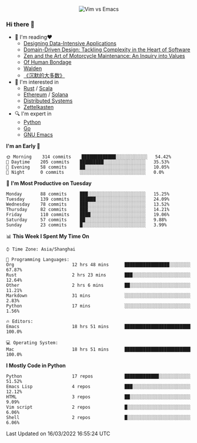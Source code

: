 <p align="center">
    <img src="https://gist.githubusercontent.com/coldnight/e696baffb094e71c96cb302118878eae/raw/40ea5053a6f66cc65f90f437e4173497da225958/banner.gif" alt="Vim vs Emacs" />
</p>

### Hi there 👋

- 📖 I'm reading❤️
    + [Designing Data-Intensive Applications](https://www.oreilly.com/library/view/designing-data-intensive-applications/9781491903063/)
    + [Domain-Driven Design: Tackling Complexity in the Heart of Software](https://www.dddcommunity.org/book/evans_2003/)
    + [Zen and the Art of Motorcycle Maintenance: An Inquiry into Values](https://en.wikipedia.org/wiki/Zen_and_the_Art_of_Motorcycle_Maintenance)
    + [Of Human Bondage](https://en.wikipedia.org/wiki/Of_Human_Bondage)
    + [Walden](https://en.wikipedia.org/wiki/Walden)
    + [《沉默的大多数》](https://en.wikipedia.org/wiki/Silent_majority)
- 🌱 I'm interested in
    + [Rust](https://www.rust-lang.org/) / [Scala](https://www.scala-lang.org/)
    + [Ethereum](https://ethereum.org/en/) / [Solana](https://solana.com/)
	+ [Distributed Systems](https://www.linuxzen.com/notes/topics/20200320174417_%E5%88%86%E5%B8%83%E5%BC%8F/)
	+ [Zettelkasten](https://www.linuxzen.com/notes/notes/20220120080920-slip_box/)
- 🔍 I'm expert in
    + [Python](https://www.python.org/)
    + [Go](https://go.dev/)
    + [GNU Emacs](https://www.gnu.org/software/emacs/)

<!--START_SECTION:waka-->
**I'm an Early 🐤** 

```text
🌞 Morning    314 commits    █████████████░░░░░░░░░░░░   54.42% 
🌆 Daytime    205 commits    █████████░░░░░░░░░░░░░░░░   35.53% 
🌃 Evening    58 commits     ██░░░░░░░░░░░░░░░░░░░░░░░   10.05% 
🌙 Night      0 commits      ░░░░░░░░░░░░░░░░░░░░░░░░░   0.0%

```
📅 **I'm Most Productive on Tuesday** 

```text
Monday       88 commits     ███░░░░░░░░░░░░░░░░░░░░░░   15.25% 
Tuesday      139 commits    ██████░░░░░░░░░░░░░░░░░░░   24.09% 
Wednesday    78 commits     ███░░░░░░░░░░░░░░░░░░░░░░   13.52% 
Thursday     82 commits     ███░░░░░░░░░░░░░░░░░░░░░░   14.21% 
Friday       110 commits    ████░░░░░░░░░░░░░░░░░░░░░   19.06% 
Saturday     57 commits     ██░░░░░░░░░░░░░░░░░░░░░░░   9.88% 
Sunday       23 commits     █░░░░░░░░░░░░░░░░░░░░░░░░   3.99%

```


📊 **This Week I Spent My Time On** 

```text
⌚︎ Time Zone: Asia/Shanghai

💬 Programming Languages: 
Org                      12 hrs 48 mins      █████████████████░░░░░░░░   67.87% 
Rust                     2 hrs 23 mins       ███░░░░░░░░░░░░░░░░░░░░░░   12.64% 
Other                    2 hrs 6 mins        ██░░░░░░░░░░░░░░░░░░░░░░░   11.21% 
Markdown                 31 mins             ░░░░░░░░░░░░░░░░░░░░░░░░░   2.83% 
Python                   17 mins             ░░░░░░░░░░░░░░░░░░░░░░░░░   1.56%

🔥 Editors: 
Emacs                    18 hrs 51 mins      █████████████████████████   100.0%

💻 Operating System: 
Mac                      18 hrs 51 mins      █████████████████████████   100.0%

```

**I Mostly Code in Python** 

```text
Python                   17 repos            █████████████░░░░░░░░░░░░   51.52% 
Emacs Lisp               4 repos             ███░░░░░░░░░░░░░░░░░░░░░░   12.12% 
HTML                     3 repos             ██░░░░░░░░░░░░░░░░░░░░░░░   9.09% 
Vim script               2 repos             █░░░░░░░░░░░░░░░░░░░░░░░░   6.06% 
Shell                    2 repos             █░░░░░░░░░░░░░░░░░░░░░░░░   6.06%

```



 Last Updated on 16/03/2022 16:55:24 UTC
<!--END_SECTION:waka-->
